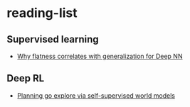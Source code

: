 # reading-list

## Supervised learning
* [Why flatness correlates with generalization for Deep NN](https://arxiv.org/pdf/2103.06219.pdf)


## Deep RL
* [Planning go explore via self-supervised world models](https://arxiv.org/pdf/2005.05960.pdf)
